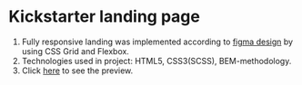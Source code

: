 # Kickstarter landing page

1. Fully responsive landing was implemented according to [figma design](https://www.figma.com/file/Ujp7bCFuvuJlkn8TSbQPSZ/%E2%84%9611-(kickstarter)?node-id=0%3A1) by using CSS Grid and Flexbox.
2. Technologies used in project: HTML5, CSS3(SCSS), BEM-methodology.
3. Click [here](https://ivanchenko-kirill.github.io/Kickstarter_Landing_Page/) to see the preview.
